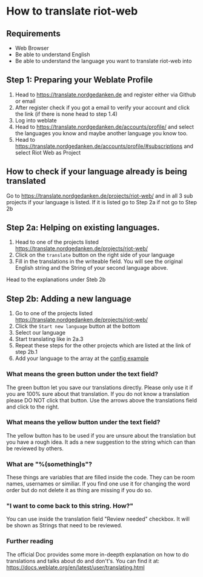 # How to translate riot-web

## Requirements

- Web Browser
- Be able to understand English
- Be able to understand the language you want to translate riot-web into

## Step 1: Preparing your Weblate Profile

1. Head to https://translate.nordgedanken.de and register either via Github or email
2. After register check if you got a email to verify your account and click the link (if there is none head to step 1.4)
3. Log into weblate
4. Head to https://translate.nordgedanken.de/accounts/profile/ and select the languages you know and maybe another language you know too.
6. Head to https://translate.nordgedanken.de/accounts/profile/#subscriptions and select Riot Web as Project

## How to check if your language already is being translated

Go to https://translate.nordgedanken.de/projects/riot-web/ and in all 3 sub projects if your language is listed.
If it is listed go to Step 2a if not go to Step 2b

## Step 2a: Helping on existing languages.

1. Head to one of the projects listed https://translate.nordgedanken.de/projects/riot-web/
2. Click on the ``translate`` button on the right side of your language
3. Fill in the translations in the writeable field. You will see the original English string and the String of your second language above.

Head to the explanations under Steb 2b

## Step 2b: Adding a new language

1. Go to one of the projects listed https://translate.nordgedanken.de/projects/riot-web/
2. Click the ``Start new language`` button at the bottom
3. Select our language
4. Start translating like in 2a.3
5. Repeat these steps for the other projects which are listed at the link of step 2b.1
6. Add your language to the array at the [config example](../../blob/develop/config.sample.json#L14)

### What means the green button under the text field?

The green button let you save our translations directly. Please only use it if you are 100% sure about that translation. If you do not know a translation please DO NOT click that button. Use the arrows above the translations field and click to the right.

### What means the yellow button under the text field?

The yellow button has to be used if you are unsure about the translation but you have a rough idea. It ads a new suggestion to the string which can than be reviewed by others.

### What are "%(something)s"?

These things are variables that are filled inside the code. They can be room names, usernames or similiar. If you find one use it for changing the word order but do not delete it as thing are missing if you do so.

### "I want to come back to this string. How?"

You can use inside the translation field "Review needed" checkbox. It will be shown as Strings that need to be reviewed.

### Further reading

The official Doc provides some more in-deepth explanation on how to do translations and talks about do and don't's. You can find it at: https://docs.weblate.org/en/latest/user/translating.html
